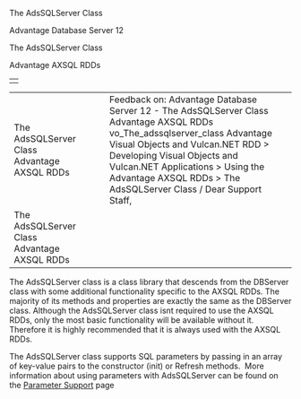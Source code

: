The AdsSQLServer Class




Advantage Database Server 12  

The AdsSQLServer Class

Advantage AXSQL RDDs

|  |
| --- |
|  |

|  |  |  |  |  |
| --- | --- | --- | --- | --- |
| The AdsSQLServer Class  Advantage AXSQL RDDs |  |  | Feedback on: Advantage Database Server 12 - The AdsSQLServer Class Advantage AXSQL RDDs vo\_The\_adssqlserver\_class Advantage Visual Objects and Vulcan.NET RDD > Developing Visual Objects and Vulcan.NET Applications > Using the Advantage AXSQL RDDs > The AdsSQLServer Class / Dear Support Staff, |  |
| The AdsSQLServer Class  Advantage AXSQL RDDs |  |  |  |  |

The AdsSQLServer class is a class library that descends from the DBServer class with some additional functionality specific to the AXSQL RDDs. The majority of its methods and properties are exactly the same as the DBServer class. Although the AdsSQLServer class isnt required to use the AXSQL RDDs, only the most basic functionality will be available without it. Therefore it is highly recommended that it is always used with the AXSQL RDDs.

The AdsSQLServer class supports SQL parameters by passing in an array of key-value pairs to the constructor (init) or Refresh methods.  More information about using parameters with AdsSQLServer can be found on the [Parameter Support](vo_axsql_parameters.htm) page